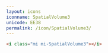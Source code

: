 ```yaml
---
layout: icons
iconname: SpatialVolume3
unicode: EE38
permalink: /icon/SpatialVolume3/
---
```


``` html
<i class="mi mi-SpatialVolume3"></i>
```
